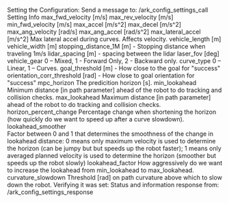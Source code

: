 Setting the Configuration:
Send a message to: /ark_config_settings_call
Setting	Info
max_fwd_velocity	[m/s]
max_rev_velocity	[m/s]
min_fwd_velocity	[m/s]
max_accel	[m/s^2]
max_decel	[m/s^2]
max_ang_velocity	[rad/s]
max_ang_accel	[rad/s^2]
max_lateral_accel	[m/s^2] Max lateral accel during curves. Affects velocity.
vehicle_length	[m]
vehicle_width	[m]
stopping_distance_1M	[m] - Stopping distance when traveling 1m/s
lidar_spacing	[m] - spacing between the lidar
laser_fov	[deg]
vehicle_gear	0 – Mixed, 1 - Forward Only, 2 - Backward only.
curve_type	0 – Linear, 1 – Curves.
goal_threshold	[m] - How close to the goal for "success"
orientation_corr_threshold	[rad] - How close to goal orientation for "success"
mpc_horizon	The predicition horizon [s].
min_lookahead	Minimum distance [in path parameter] ahead of the robot to do tracking and collision checks.
max_lookahead	Maximum distance [in path parameter] ahead of the robot to do tracking and collision checks.
horizon_percent_change	Percentage change when shortening the horizon (how quickly do we want to speed up after a curve slowdown).
lookahead_smoother	
Factor between 0 and 1 that determines the smoothness of the change in lookahead distance: 0 means only maximum velocity is used to determine the horizon (can be jumpy but but speeds up the robot faster); 1 means only averaged planned velocity is used to determine the horizon (smoother but speeds up the robot slowly)
lookahead_factor	How aggressively do we want to increase the lookahead from min_lookahead to max_lookahead.
curvature_slowdown	Threshold [rad] on path curvature above which to slow down the robot.
Verifying it was set:
Status and information response from: /ark_config_settings_response
